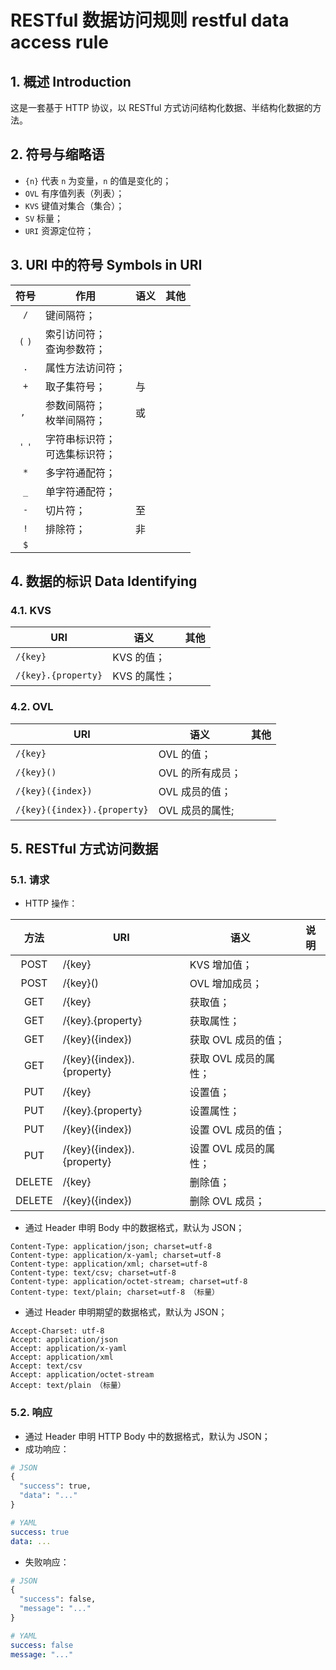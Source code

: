 # RESTful 数据访问规则 restful data access rule

## 1. 概述 Introduction

这是一套基于 HTTP 协议，以 RESTful 方式访问结构化数据、半结构化数据的方法。

## 2. 符号与缩略语

- `{n}` 代表 `n` 为变量，`n` 的值是变化的；
- `OVL` 有序值列表（列表）；
- `KVS` 键值对集合（集合）；
- `SV` 标量；
- `URI` 资源定位符；

## 3. URI 中的符号 Symbols in URI

|  符号   | 作用                             | 语义 | 其他 |
| :-----: | -------------------------------- | ---- | ---- |
|   `/`   | 键间隔符；                       |      |      |
| `(` `)` | 索引访问符；<br>查询参数符；     |      |      |
|   `.`   | 属性方法访问符；                 |      |      |
|   `+`   | 取子集符号；                     | 与   |      |
|  `, `   | 参数间隔符；<br>枚举间隔符；     | 或   |      |
| `'` `'` | 字符串标识符；<br>可选集标识符； |      |      |
|   `*`   | 多字符通配符；                   |      |      |
|   `_`   | 单字符通配符；                   |      |      |
|   `-`   | 切片符；                         | 至   |      |
|   `!`   | 排除符；                         | 非   |      |
|   `$`   |                                  |      |      |

## 4. 数据的标识 Data Identifying

### 4.1. KVS

| URI                 | 语义         | 其他 |
| ------------------- | ------------ | ---- |
| `/{key}`            | KVS 的值；   |      |
| `/{key}.{property}` | KVS 的属性； |      |

### 4.2. OVL

| URI                          | 语义             | 其他 |
| ---------------------------- | ---------------- | ---- |
| `/{key}`                     | OVL 的值；       |      |
| `/{key}()`                   | OVL 的所有成员； |      |
| `/{key}({index})`            | OVL 成员的值；   |      |
| `/{key}({index}).{property}` | OVL 成员的属性;  |      |

## 5. RESTful 方式访问数据

### 5.1. 请求

- HTTP 操作：

|  方法  | URI                        | 语义                  | 说明 |
| :----: | -------------------------- | --------------------- | ---- |
|  POST  | /{key}                     | KVS 增加值；          |      |
|  POST  | /{key}()                   | OVL 增加成员；        |      |
|  GET   | /{key}                     | 获取值；              |      |
|  GET   | /{key}.{property}          | 获取属性；            |      |
|  GET   | /{key}({index})            | 获取 OVL 成员的值；   |      |
|  GET   | /{key}({index}).{property} | 获取 OVL 成员的属性； |      |
|  PUT   | /{key}                     | 设置值；              |      |
|  PUT   | /{key}.{property}          | 设置属性；            |      |
|  PUT   | /{key}({index})            | 设置 OVL 成员的值；   |      |
|  PUT   | /{key}({index}).{property} | 设置 OVL 成员的属性； |      |
| DELETE | /{key}                     | 删除值；              |      |
| DELETE | /{key}({index})            | 删除 OVL 成员；       |      |

- 通过 Header 申明 Body 中的数据格式，默认为 JSON；

```
Content-Type: application/json; charset=utf-8
Content-type: application/x-yaml; charset=utf-8
Content-type: application/xml; charset=utf-8
Content-type: text/csv; charset=utf-8
Content-type: application/octet-stream; charset=utf-8
Content-type: text/plain; charset=utf-8 （标量）
```

- 通过 Header 申明期望的数据格式，默认为 JSON；

```
Accept-Charset: utf-8
Accept: application/json
Accept: application/x-yaml
Accept: application/xml
Accept: text/csv
Accept: application/octet-stream
Accept: text/plain （标量）
```

### 5.2. 响应

- 通过 Header 申明 HTTP Body 中的数据格式，默认为 JSON；
- 成功响应：

```python
# JSON
{
  "success": true,
  "data": "..."
}
```

```yaml
# YAML
success: true
data: ...
```

- 失败响应：

```python
# JSON
{
  "success": false,
  "message": "..."
}
```

```yaml
# YAML
success: false
message: "..."
```
